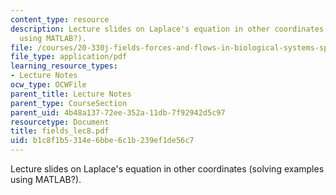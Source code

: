 ```yaml
---
content_type: resource
description: Lecture slides on Laplace's equation in other coordinates (solving examples
  using MATLAB?).
file: /courses/20-330j-fields-forces-and-flows-in-biological-systems-spring-2007/b1c8f1b5314e6bbe6c1b239ef1de56c7_fields_lec8.pdf
file_type: application/pdf
learning_resource_types:
- Lecture Notes
ocw_type: OCWFile
parent_title: Lecture Notes
parent_type: CourseSection
parent_uid: 4b48a137-72ee-352a-11db-7f92942d5c97
resourcetype: Document
title: fields_lec8.pdf
uid: b1c8f1b5-314e-6bbe-6c1b-239ef1de56c7
---
```

Lecture slides on Laplace's equation in other coordinates (solving examples using MATLAB?).

